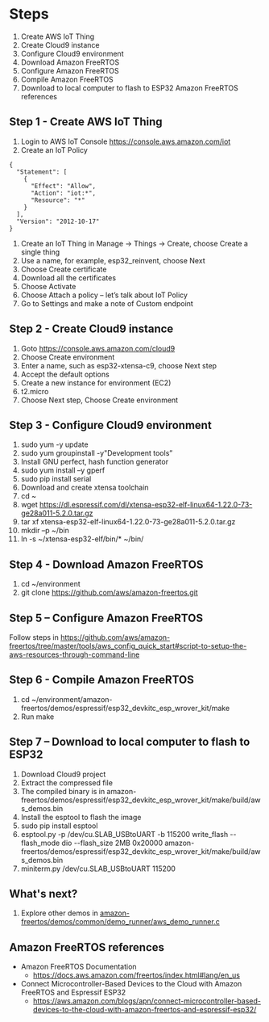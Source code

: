 # Steps	

1. Create AWS IoT Thing
1. Create Cloud9 instance
1. Configure Cloud9 environment
1. Download Amazon FreeRTOS
1. Configure Amazon FreeRTOS
1. Compile Amazon FreeRTOS
1. Download to local computer to flash to ESP32
Amazon FreeRTOS references

## Step 1 - Create AWS IoT Thing

1.	Login to AWS IoT Console https://console.aws.amazon.com/iot
1.	Create an IoT Policy
```
{
  "Statement": [
    {
      "Effect": "Allow",
      "Action": "iot:*",
      "Resource": "*"
    }
  ],
  "Version": "2012-10-17"
}
```
1.	Create an IoT Thing in Manage -> Things -> Create, choose Create a single thing
1.	Use a name, for example, esp32_reinvent, choose Next
1.	Choose Create certificate
1.	Download all the certificates
1.	Choose Activate
1.	Choose Attach a policy – let’s talk about IoT Policy
1.	Go to Settings and make a note of Custom endpoint

## Step 2 - Create Cloud9 instance

1.	Goto https://console.aws.amazon.com/cloud9
1.	Choose Create environment
1.	Enter a name, such as esp32-xtensa-c9, choose Next step
1.	Accept the default options
1.	Create a new instance for environment (EC2)
1.	t2.micro
1.	Choose Next step, Choose Create environment

## Step 3 - Configure Cloud9 environment

1.	sudo yum -y update
1.	sudo yum groupinstall -y"Development tools”
1.	Install GNU perfect, hash function generator
1.	sudo yum install –y gperf
1.	sudo pip install serial
1.	Download and create xtensa toolchain
1.	cd ~
1.	wget https://dl.espressif.com/dl/xtensa-esp32-elf-linux64-1.22.0-73-ge28a011-5.2.0.tar.gz
1.	tar xf xtensa-esp32-elf-linux64-1.22.0-73-ge28a011-5.2.0.tar.gz
1.	mkdir –p ~/bin
1.	ln -s ~/xtensa-esp32-elf/bin/* ~/bin/

## Step 4 - Download Amazon FreeRTOS

1.	cd ~/environment
1.	git clone https://github.com/aws/amazon-freertos.git

## Step 5 – Configure Amazon FreeRTOS

Follow steps in https://github.com/aws/amazon-freertos/tree/master/tools/aws_config_quick_start#script-to-setup-the-aws-resources-through-command-line

## Step 6 - Compile Amazon FreeRTOS

1.	cd ~/environment/amazon-freertos/demos/espressif/esp32_devkitc_esp_wrover_kit/make 
1.	Run make

## Step 7 – Download to local computer to flash to ESP32

1.	Download Cloud9 project
1.	Extract the compressed file
1.	The compiled binary is in amazon-freertos/demos/espressif/esp32_devkitc_esp_wrover_kit/make/build/aws_demos.bin
1.	Install the esptool to flash the image
1.	sudo pip install esptool
1.	esptool.py -p /dev/cu.SLAB_USBtoUART -b 115200 write_flash --flash_mode dio --flash_size 2MB 0x20000 amazon-freertos/demos/espressif/esp32_devkitc_esp_wrover_kit/make/build/aws_demos.bin
1.	miniterm.py /dev/cu.SLAB_USBtoUART 115200

## What's next?

1. Explore other demos in [amazon-freertos/demos/common/demo_runner/aws_demo_runner.c](https://github.com/aws/amazon-freertos/blob/master/demos/common/demo_runner/aws_demo_runner.c)

## Amazon FreeRTOS references

* Amazon FreeRTOS Documentation
   * https://docs.aws.amazon.com/freertos/index.html#lang/en_us
* Connect Microcontroller-Based Devices to the Cloud with Amazon FreeRTOS and Espressif ESP32
   * https://aws.amazon.com/blogs/apn/connect-microcontroller-based-devices-to-the-cloud-with-amazon-freertos-and-espressif-esp32/


